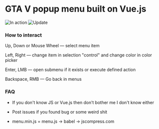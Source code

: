 # GTA V popup menu built on Vue.js

![In action](http://i.imgur.com/CejVRFb.gif)
![Update](http://i.imgur.com/5uNAo5f.png)

### How to interact

Up, Down or Mouse Wheel — select menu item

Left, Right — change item in selection "control" and change color in color picker

Enter, LMB — open submenu if it exists or execute defined action

Backspace, RMB — Go back in menus

### FAQ

- If you don't know JS or Vue.js then don't bother me I don't know either

- Post issues if you found bug or some weird shit

- menu.min.js = menu.js -> babel -> jscompress.com
